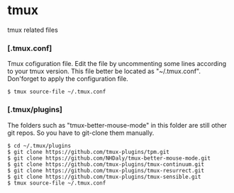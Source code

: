 # tmux
tmux related files

### [.tmux.conf]
Tmux cofiguration file.  Edit the file by uncommenting some lines according to your tmux version. This file better be located as "~/.tmux.conf".
Don'forget to apply the configuration file.
```
$ tmux source-file ~/.tmux.conf
```

### [.tmux/plugins]
The folders such as "tmux-better-mouse-mode" in this folder are still other git repos.  So you have to git-clone them manually.
```
$ cd ~/.tmux/plugins
$ git clone https://github.com/tmux-plugins/tpm.git 
$ git clone https://github.com/NHDaly/tmux-better-mouse-mode.git
$ git clone https://github.com/tmux-plugins/tmux-continuum.git
$ git clone https://github.com/tmux-plugins/tmux-resurrect.git
$ git clone https://github.com/tmux-plugins/tmux-sensible.git
$ tmux source-file ~/.tmux.conf
```

